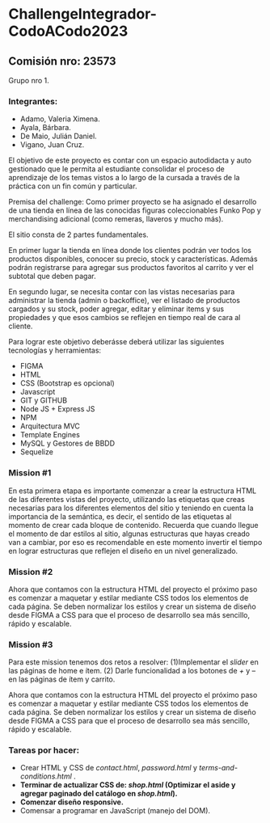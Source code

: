 # ChallengeIntegrador-CodoACodo2023

## Comisión nro: 23573

Grupo nro 1.

### Integrantes:

- Adamo, Valeria Ximena.
- Ayala, Bárbara.
- De Maio, Julián Daniel.
- Vigano, Juan Cruz.
<!-- - Nuñez, Federico Miguel Antonio. -->

El objetivo de este proyecto es contar con un espacio autodidacta y
auto gestionado que le permita al estudiante consolidar el proceso de
aprendizaje de los temas vistos a lo largo de la cursada a través de la
práctica con un fin común y particular.

Premisa del challenge: Como primer proyecto se ha asignado el desarrollo de una tienda en línea de las conocidas figuras coleccionables
Funko Pop y merchandising adicional (como remeras, llaveros y mucho más).

El sitio consta de 2 partes fundamentales.

En primer lugar la tienda en
línea donde los clientes podrán ver todos los productos disponibles,
conocer su precio, stock y características. Además podrán registrarse
para agregar sus productos favoritos al carrito y ver el subtotal que
deben pagar.

En segundo lugar, se necesita contar con las vistas necesarias para
administrar la tienda (admin o backoffice), ver el listado de productos
cargados y su stock, poder agregar, editar y eliminar items y sus
propiedades y que esos cambios se reflejen en tiempo real de cara al
cliente.

Para lograr este objetivo deberásse deberá utilizar las siguientes tecnologías y
herramientas:

- FIGMA
- HTML
- CSS (Bootstrap es opcional)
- Javascript
- GIT y GITHUB
- Node JS + Express JS
- NPM
- Arquitectura MVC
- Template Engines
- MySQL y Gestores de BBDD
- Sequelize

### Mission #1

En esta primera etapa es importante comenzar a crear la estructura
HTML de las diferentes vistas del proyecto, utilizando las etiquetas que
creas necesarias para los diferentes elementos del sitio y teniendo en
cuenta la importancia de la semántica, es decir, el sentido de las
etiquetas al momento de crear cada bloque de contenido. Recuerda que cuando llegue el momento de dar estilos al sitio, algunas
estructuras que hayas creado van a cambiar, por eso es recomendable
en este momento invertir el tiempo en lograr estructuras que reflejen el
diseño en un nivel generalizado.

### Mission #2

Ahora que contamos con la estructura HTML del proyecto el próximo
paso es comenzar a maquetar y estilar mediante CSS todos los
elementos de cada página. Se deben normalizar los estilos y crear un sistema de
diseño desde FIGMA a CSS para que el proceso de desarrollo sea más
sencillo, rápido y escalable.

### Mission #3

Para este mission tenemos dos retos a resolver: (1)Implementar el _slider_ en las páginas de home e ítem. (2) Darle funcionalidad a los botones de _+_ y _–_ en las páginas de ítem y
carrito.

Ahora que contamos con la estructura HTML del proyecto el próximo
paso es comenzar a maquetar y estilar mediante CSS todos los
elementos de cada página. Se deben normalizar los estilos y crear un sistema de
diseño desde FIGMA a CSS para que el proceso de desarrollo sea más
sencillo, rápido y escalable.

### Tareas por hacer:

- Crear HTML y CSS de _contact.html_, _password.html_ y _terms-and-conditions.html_ .
- **Terminar de actualizar CSS de: _shop.html_ (Optimizar el aside y agregar paginado del catálogo en _shop.html_).**
- **Comenzar diseño responsive.**
- Comensar a programar en JavaScript (manejo del DOM).
